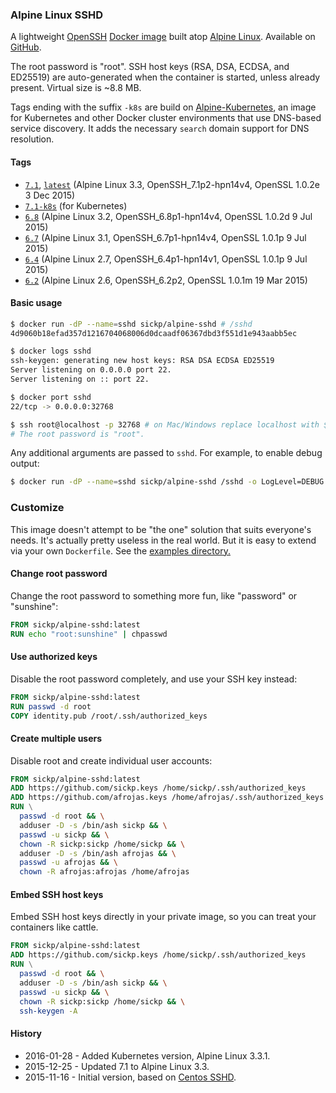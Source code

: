 ### Alpine Linux SSHD

A lightweight [OpenSSH][openssh] [Docker image][dockerhub_project] built atop [Alpine Linux][gliderlabs_alpine]. Available on [GitHub][github_project].

The root password is "root". SSH host keys (RSA, DSA, ECDSA, and ED25519) are auto-generated when the container is started, unless already present. Virtual size is ~8.8 MB.

Tags ending with the suffix `-k8s` are build on [Alpine-Kubernetes][alpine_kubernetes], an image for Kubernetes and other Docker cluster environments that use DNS-based service discovery. It adds the necessary `search` domain support for DNS resolution.

#### Tags

* [`7.1`][dockerfile_7_1], [`latest`][dockerfile_7_1] (Alpine Linux 3.3, OpenSSH_7.1p2-hpn14v4, OpenSSL 1.0.2e 3 Dec 2015)
* [`7.1-k8s`][dockerfile_7_1_k8s] (for Kubernetes)
* [`6.8`][dockerfile_6_8] (Alpine Linux 3.2, OpenSSH_6.8p1-hpn14v4, OpenSSL 1.0.2d 9 Jul 2015)
* [`6.7`][dockerfile_6_7] (Alpine Linux 3.1, OpenSSH_6.7p1-hpn14v4, OpenSSL 1.0.1p 9 Jul 2015)
* [`6.4`][dockerfile_6_4] (Alpine Linux 2.7, OpenSSH_6.4p1-hpn14v1, OpenSSL 1.0.1p 9 Jul 2015)
* [`6.2`][dockerfile_6_2] (Alpine Linux 2.6, OpenSSH_6.2p2, OpenSSL 1.0.1m 19 Mar 2015)


#### Basic usage

```bash
$ docker run -dP --name=sshd sickp/alpine-sshd # /sshd
4d9060b18efad357d1216704068006d0dcaadf06367dbd3f551d1e943aabb5ec

$ docker logs sshd
ssh-keygen: generating new host keys: RSA DSA ECDSA ED25519
Server listening on 0.0.0.0 port 22.
Server listening on :: port 22.

$ docker port sshd
22/tcp -> 0.0.0.0:32768

$ ssh root@localhost -p 32768 # on Mac/Windows replace localhost with $(docker-machine ip default)
# The root password is "root".
```

Any additional arguments are passed to `sshd`. For example, to enable debug output:

```bash
$ docker run -dP --name=sshd sickp/alpine-sshd /sshd -o LogLevel=DEBUG
```


### Customize

This image doesn't attempt to be "the one" solution that suits everyone's needs. It's actually pretty useless in the real world. But it is easy to extend via your own `Dockerfile`. See the [examples directory.][examples]

#### Change root password

Change the root password to something more fun, like "password" or "sunshine":

```dockerfile
FROM sickp/alpine-sshd:latest
RUN echo "root:sunshine" | chpasswd
```

#### Use authorized keys

Disable the root password completely, and use your SSH key instead:

```dockerfile
FROM sickp/alpine-sshd:latest
RUN passwd -d root
COPY identity.pub /root/.ssh/authorized_keys
```

#### Create multiple users

Disable root and create individual user accounts:

```dockerfile
FROM sickp/alpine-sshd:latest
ADD https://github.com/sickp.keys /home/sickp/.ssh/authorized_keys
ADD https://github.com/afrojas.keys /home/afrojas/.ssh/authorized_keys
RUN \
  passwd -d root && \
  adduser -D -s /bin/ash sickp && \
  passwd -u sickp && \
  chown -R sickp:sickp /home/sickp && \
  adduser -D -s /bin/ash afrojas && \
  passwd -u afrojas && \
  chown -R afrojas:afrojas /home/afrojas
```

#### Embed SSH host keys

Embed SSH host keys directly in your private image, so you can treat your containers like cattle.

```dockerfile
FROM sickp/alpine-sshd:latest
ADD https://github.com/sickp.keys /home/sickp/.ssh/authorized_keys
RUN \
  passwd -d root && \
  adduser -D -s /bin/ash sickp && \
  passwd -u sickp && \
  chown -R sickp:sickp /home/sickp && \
  ssh-keygen -A
```

#### History

- 2016-01-28 - Added Kubernetes version, Alpine Linux 3.3.1.
- 2015-12-25 - Updated 7.1 to Alpine Linux 3.3.
- 2015-11-16 - Initial version, based on [Centos SSHD][centos_sshd].

[alpine_kubernetes]:  https://hub.docker.com/r/janeczku/alpine-kubernetes/
[centos_sshd]:        https://hub.docker.com/r/sickp/centos-sshd/
[dockerhub_project]:  https://hub.docker.com/r/gliderlabs/alpine/
[dockerfile_6_2]:     https://github.com/sickp/docker-alpine-sshd/tree/master/versions/6.2/Dockerfile
[dockerfile_6_4]:     https://github.com/sickp/docker-alpine-sshd/tree/master/versions/6.4/Dockerfile
[dockerfile_6_7]:     https://github.com/sickp/docker-alpine-sshd/tree/master/versions/6.7/Dockerfile
[dockerfile_6_8]:     https://github.com/sickp/docker-alpine-sshd/tree/master/versions/6.8/Dockerfile
[dockerfile_7_1]:     https://github.com/sickp/docker-alpine-sshd/tree/master/versions/7.1/Dockerfile
[dockerfile_7_1_k8s]: https://github.com/sickp/docker-alpine-sshd/tree/master/versions/7.1-k8s/Dockerfile
[examples]:           https://github.com/sickp/docker-alpine-sshd/tree/master/examples/
[github_project]:     https://github.com/sickp/docker-alpine-sshd/
[gliderlabs_alpine]:  https://hub.docker.com/r/gliderlabs/alpine/
[openssh]:            http://www.openssh.com
